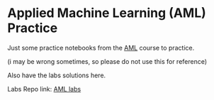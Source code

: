 # Applied Machine Learning (AML) Practice

Just some practice notebooks from the [AML](https://groups.inf.ed.ac.uk/teaching/aml/) course to practice.

(i may be wrong sometimes, so please do not use this for reference)


Also have the labs solutions here.

Labs Repo link: [AML labs](https://git.ecdf.ed.ac.uk/aml/labs-public/-/tree/main?ref_type=heads)